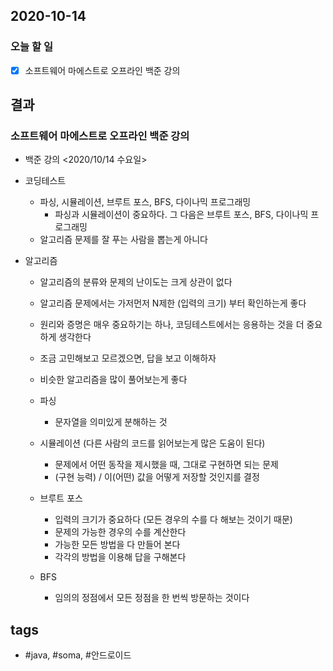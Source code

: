 ## 2020-10-14

### 오늘 할 일
  - [x] 소프트웨어 마에스트로 오프라인 백준 강의

  
## 결과

### 소프트웨어 마에스트로 오프라인 백준 강의
  * 백준 강의 <2020/10/14 수요일>

  - 코딩테스트
	* 파싱, 시뮬레이션, 브루트 포스, BFS, 다이나믹 프로그래밍
      - 파싱과 시뮬레이션이 중요하다. 그 다음은 브루트 포스, BFS, 다이나믹 프로그래밍
    * 알고리즘 문제를 잘 푸는 사람을 뽑는게 아니다
    
  - 알고리즘 
    * 알고리즘의 분류와 문제의 난이도는 크게 상관이 없다
    * 알고리즘 문제에서는 가저먼저 N제한 (입력의 크기) 부터 확인하는게 좋다
    * 원리와 증명은 매우 중요하기는 하나, 코딩테스트에서는 응용하는 것을 더 중요하게 생각한다 
    * 조금 고민해보고 모르겠으면, 답을 보고 이해하자
    * 비슷한 알고리즘을 많이 풀어보는게 좋다

    * 파싱
      - 문자열을 의미있게 분해하는 것

    * 시뮬레이션 (다른 사람의 코드를 읽어보는게 많은 도움이 된다)
      - 문제에서 어떤 동작을 제시했을 때, 그대로 구현하면 되는 문제
      - (구현 능력) / 이(어떤) 값을 어떻게 저장할 것인지를 결정
    
    * 브루트 포스
      - 입력의 크기가 중요하다 (모든 경우의 수를 다 해보는 것이기 때문)
      - 문제의 가능한 경우의 수를 계산한다
      - 가능한 모든 방법을 다 만들어 본다
      - 각각의 방법을 이용해 답을 구해본다

    * BFS
      - 임의의 정점에서 모든 정점을 한 번씩 방문하는 것이다





  
   

## tags
-  \#java, \#soma, \#안드로이드

